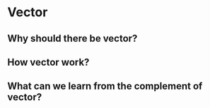 # Vector

## Why should there be vector?

## How vector work?

## What can we learn from the complement of vector?
